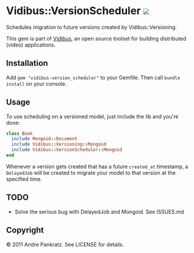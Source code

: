 # Vidibus::VersionScheduler [![](http://travis-ci.org/vidibus/vidibus-version_scheduler.png)](http://travis-ci.org/vidibus/vidibus-version_scheduler)

Schedules migration to future versions created by Vidibus::Versioning.

This gem is part of [Vidibus](http://vidibus.org), an open source toolset for building distributed (video) applications.


## Installation

Add `gem "vidibus-version_scheduler"` to your Gemfile. Then call `bundle install` on your console.


## Usage

To use scheduling on a versioned model, just include the lib and you're done:

```ruby
class Book
  include Mongoid::Document
  include Vidibus::Versioning::Mongoid
  include Vidibus::VersionScheduler::Mongoid
end
```

Whenever a version gets created that has a future `created_at` timestamp, a `DelayedJob` will be created to
migrate your model to that version at the specified time.


## TODO

* Solve the serious bug with DelayedJob and Mongoid. See ISSUES.md


## Copyright

&copy; 2011 Andre Pankratz. See LICENSE for details.
